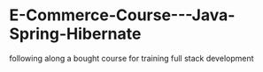 # E-Commerce-Course---Java-Spring-Hibernate
following along a bought course for training full stack development 
